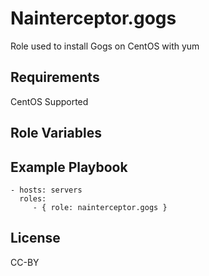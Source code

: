 Nainterceptor.gogs
====================

Role used to install Gogs on CentOS with yum

Requirements
------------

CentOS Supported

Role Variables
--------------

Example Playbook
----------------

    - hosts: servers
      roles:
         - { role: nainterceptor.gogs }

License
-------

CC-BY
